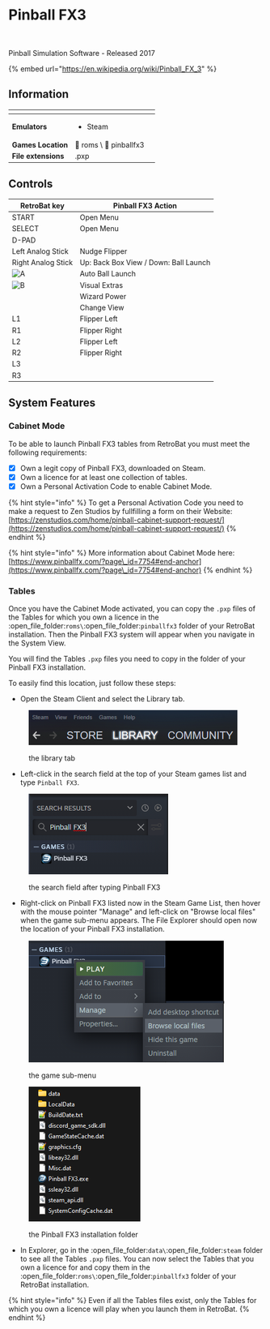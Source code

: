 # Pinball FX3

<figure><img src="https://github.com/fabricecaruso/es-theme-carbon/blob/master/art/logos/pinballfx3.png?raw=true" alt=""><figcaption></figcaption></figure>

Pinball Simulation Software - Released 2017

{% embed url="https://en.wikipedia.org/wiki/Pinball_FX_3" %}

## Information

<table data-header-hidden><thead><tr><th></th><th></th><th data-hidden></th></tr></thead><tbody><tr><td><strong>Emulators</strong></td><td><ul><li>Steam</li></ul></td><td></td></tr><tr><td><strong>Games Location</strong></td><td><span data-gb-custom-inline data-tag="emoji" data-code="1f4c2">📂</span> roms \ <span data-gb-custom-inline data-tag="emoji" data-code="1f4c2">📂</span> pinballfx3</td><td></td></tr><tr><td><strong>File extensions</strong></td><td>.pxp</td><td></td></tr></tbody></table>

## Controls

| RetroBat key                                                                           | Pinball FX3 Action                    |
| -------------------------------------------------------------------------------------- | ------------------------------------- |
| START                                                                                  | Open Menu                             |
| SELECT                                                                                 | Open Menu                             |
| D-PAD                                                                                  |                                       |
| Left Analog Stick                                                                      | Nudge Flipper                         |
| Right Analog Stick                                                                     | Up: Back Box View / Down: Ball Launch |
| ![A](<../../../.gitbook/assets/image (1) (2) (1).png>)                                 | Auto Ball Launch                      |
| ![B](<../../../.gitbook/assets/image (4) (1).png>)                                     | Visual Extras                         |
| <img src="../../../.gitbook/assets/image (3) (1) (2).png" alt="" data-size="original"> | Wizard Power                          |
| <img src="../../../.gitbook/assets/image (2) (1) (1).png" alt="" data-size="line">     | Change View                           |
| L1                                                                                     | Flipper Left                          |
| R1                                                                                     | Flipper Right                         |
| L2                                                                                     | Flipper Left                          |
| R2                                                                                     | Flipper Right                         |
| L3                                                                                     |                                       |
| R3                                                                                     |                                       |

## System Features

### Cabinet Mode

To be able to launch Pinball FX3 tables from RetroBat you must meet the following requirements:

* [x] Own a legit copy of Pinball FX3, downloaded on Steam.
* [x] Own a licence for at least one collection of tables.
* [x] Own a Personal Activation Code to enable Cabinet Mode.

{% hint style="info" %}
To get a Personal Activation Code you need to make a request to Zen Studios by fullfilling a form on their Website:\
[https://zenstudios.com/home/pinball-cabinet-support-request/](https://zenstudios.com/home/pinball-cabinet-support-request/)
{% endhint %}

{% hint style="info" %}
More information about Cabinet Mode here:\
[https://www.pinballfx.com/?page\_id=7754#end-anchor](https://www.pinballfx.com/?page\_id=7754#end-anchor)
{% endhint %}

### Tables

Once you have the Cabinet Mode activated, you can copy the `.pxp` files of the Tables for which you own a licence in the :open\_file\_folder:`roms\`:open\_file\_folder:`pinballfx3` folder of your RetroBat installation. Then the Pinball FX3 system will appear when you navigate in the System View.

You will find the Tables `.pxp` files you need to copy in the folder of your Pinball FX3 installation.&#x20;

To easily find this location, just follow these steps:

* Open the Steam Client and select the Library tab.

<figure><img src="../../../.gitbook/assets/image (13).png" alt=""><figcaption><p>the library tab</p></figcaption></figure>

* Left-click in the search field at the top of your Steam games list and type `Pinball FX3`.

<figure><img src="../../../.gitbook/assets/image (4).png" alt=""><figcaption><p>the search field after typing Pinball FX3</p></figcaption></figure>

* Right-click on Pinball FX3 listed now in the Steam Game List, then hover with the mouse pointer "Manage" and left-click on "Browse local files" when the game sub-menu appears. The File Explorer should open now the location of your Pinball FX3 installation.

<figure><img src="../../../.gitbook/assets/image (1) (1).png" alt=""><figcaption><p>the game sub-menu</p></figcaption></figure>

<figure><img src="../../../.gitbook/assets/image (12).png" alt=""><figcaption><p>the Pinball FX3 installation folder</p></figcaption></figure>

* In Explorer, go in the :open\_file\_folder:`data\`:open\_file\_folder:`steam` folder to see all the Tables `.pxp` files. You can now select the Tables that you own a licence for and copy them in the :open\_file\_folder:`roms\`:open\_file\_folder:`pinballfx3` folder of your RetroBat installation.

{% hint style="info" %}
Even if all the Tables files exist, only the Tables for which you own a licence will play when you launch them in RetroBat.
{% endhint %}
